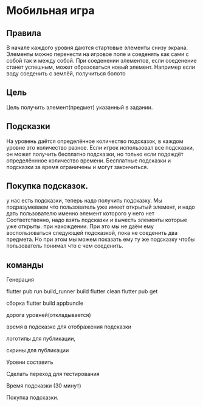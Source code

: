 # Мобильная игра
 

## Правила
В начале каждого уровня даются стартовые элементы снизу экрана.
Элементы можно перенести на игровое поле и соеденять как сами с собой так и между собой. 
При соеденении элементов, если соеденение станет успешным, может образоваться новый элемент.
Например если воду соеденить с землёй, получиться болото

## Цель
Цель получить элемент(предмет) указанный в задании.

## Подсказки
На уровень даётся определённое количество подсказок, в каждом уровне это количество разное.
Если игрок использовал все подсказки, он может получить бесплатно подсказки, но только если подождёт определённное количество времени.
Бесплатные подсказки и подсказки за время ограничены и могут закончиться. 


## Покупка подсказок.
у нас есть подсказки, теперь надо получить подсказку. Мы подразумеваем что
пользователь уже имеет открытый элемент, и надо дать пользователю
именно элемент которого у него нет
Соответственно, надо взять подсказки и вычесть элементы которые уже открыты.
при нахождении. При это мы не даём ему воспользоваться следующей подсказкой,
пока не соеденить два предмета. Но при этом мы можем показать ему ту же подсказку
чтобы пользователь понимал что с чем соеденить.

## команды
Генерация 


flutter pub run build_runner build
flutter clean
flutter pub get

сборка 
flutter build appbundle






дорога уровней(откладывается)

время в подсказке для отображения подсказки

логотипы для публикации, 

скрины для публикации

Уровни составить

Сделать переход для тестирования


Время подсказки (30 минут)

Покупка подсказки.

 